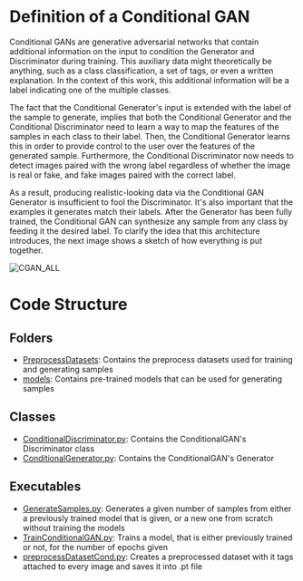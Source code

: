 # Definition of a Conditional GAN

Conditional GANs are generative adversarial networks that contain additional information on the input to condition the Generator and Discriminator during training. This auxiliary data might theoretically be anything, such as a class classification, a set of tags, or even a written explanation. In the context of this work, this additional information will be a label indicating one of the multiple classes. 

The fact that the Conditional Generator's input is extended with the label of the sample to generate, implies that both the Conditional Generator and the Conditional Discriminator need to learn a way to map the features of the samples in each class to their label. Then, the Conditional Generator learns this in order to provide control to the user over the features of the generated sample. Furthermore, the Conditional Discriminator now needs to detect images paired with the wrong label regardless of whether the image is real or fake, and fake images paired with the correct label.

As a result, producing realistic-looking data via the Conditional GAN Generator is insufficient to fool the Discriminator. It's also important that the examples it generates match their labels. After the Generator has been fully trained, the Conditional GAN can synthesize any sample from any class by feeding it the desired label. To clarify the idea that this architecture introduces, the next image shows a sketch of how everything is put together.

![CGAN_ALL](https://user-images.githubusercontent.com/60478676/170842272-21b30782-79a4-4008-a711-d25e32fd1ce0.png)


# Code Structure

## Folders

- [PreprocessDatasets](PreprocessDatasets): Contains the preprocess datasets used for training and generating samples
- [models](models): Contains pre-trained models that can be used for generating samples

## Classes

- [ConditionalDiscriminator.py](SimpleDiscriminator.py): Contains the ConditionalGAN's Discriminator class
- [ConditionalGenerator.py](ConditionalGenerator.py): Contains the ConditionalGAN's Generator


## Executables

- [GenerateSamples.py](GenerateSamples.py): Generates a given number of samples from either a previously trained model that is given, or a new one from scratch without training the models
- [TrainConditionalGAN.py](TrainConditionalGAN.py): Trains a model, that is either previously trained or not, for the number of epochs given
- [preprocessDatasetCond.py](preprocessDatasetCond.py): Creates a preprocessed dataset with it tags attached to every image and saves it into .pt file
